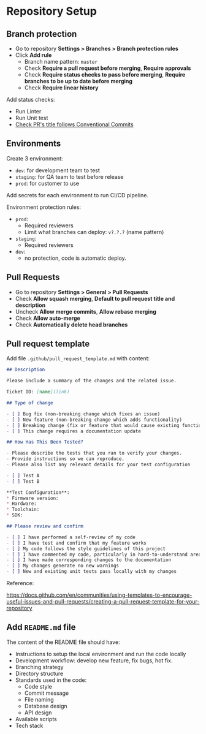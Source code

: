 # Repository Setup

## Branch protection

- Go to repository **Settings > Branches > Branch protection rules**
- Click **Add rule**
  - Branch name pattern: `master`
  - Check **Require a pull request before merging**, **Require approvals**
  - Check **Require status checks to pass before merging**, **Require branches to be up to date before merging**
  - Check **Require linear history**

Add status checks:

- Run Linter
- Run Unit test
- [Check PR's title follows Conventional Commits](https://github.com/marketplace/actions/conventional-pr-title)


## Environments

Create 3 environment:

- `dev`: for development team to test
- `staging`: for QA team to test before release
- `prod`: for customer to use

Add secrets for each environment to run CI/CD pipeline.

Environment protection rules:

- `prod`:
  - Required reviewers
  - Limit what branches can deploy: `v?.?.?` (name pattern)
- `staging`:
  - Required reviewers
- `dev`:
  - no protection, code is automatic deploy.


## Pull Requests

- Go to repository **Settings > General > Pull Requests**
- Check **Allow squash merging**, **Default to pull request title and description**
- Uncheck **Allow merge commits**, **Allow rebase merging**
- Check **Allow auto-merge**
- Check **Automatically delete head branches**


## Pull request template

Add file `.github/pull_request_template.md` with content:

```md
## Description

Please include a summary of the changes and the related issue. 

Ticket ID: [name](link)

## Type of change

- [ ] Bug fix (non-breaking change which fixes an issue)
- [ ] New feature (non-breaking change which adds functionality)
- [ ] Breaking change (fix or feature that would cause existing functionality to not work as expected)
- [ ] This change requires a documentation update

## How Has This Been Tested?

- Please describe the tests that you ran to verify your changes.
- Provide instructions so we can reproduce.
- Please also list any relevant details for your test configuration

- [ ] Test A
- [ ] Test B

**Test Configuration**:
* Firmware version:
* Hardware:
* Toolchain:
* SDK:

## Please review and confirm

- [ ] I have performed a self-review of my code
- [ ] I have test and confirm that my feature works
- [ ] My code follows the style guidelines of this project
- [ ] I have commented my code, particularly in hard-to-understand areas
- [ ] I have made corresponding changes to the documentation
- [ ] My changes generate no new warnings
- [ ] New and existing unit tests pass locally with my changes
```

Reference:

https://docs.github.com/en/communities/using-templates-to-encourage-useful-issues-and-pull-requests/creating-a-pull-request-template-for-your-repository


## Add `README.md` file

The content of the README file should have:

- Instructions to setup the local environment and run the code locally
- Development workflow: develop new feature, fix bugs, hot fix.
- Branching strategy
- Directory structure
- Standards used in the code:
  - Code style
  - Commit message
  - File naming
  - Database design
  - API design
- Available scripts
- Tech stack
